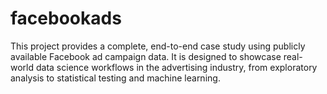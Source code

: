 # facebookads
This project provides a complete, end-to-end case study using publicly available Facebook ad campaign data. It is designed to showcase real-world data science workflows in the advertising industry, from exploratory analysis to statistical testing and machine learning.
